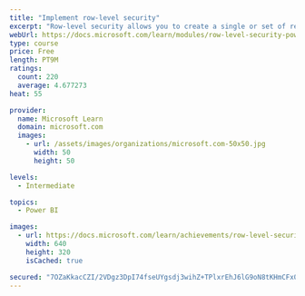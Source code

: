 ```yaml
---
title: "Implement row-level security"
excerpt: "Row-level security allows you to create a single or set of reports that targets data for a specific user. For instance, you can create a single report where a salesperson can only see their individual sales transactions and not the transactions of someone else. RLS can be implemented using either a static or dynamic method and you will learn both here. You will also see how Power BI simplifies testing RLS in both Power BI Desktop and the Power BI service."
webUrl: https://docs.microsoft.com/learn/modules/row-level-security-power-bi/
type: course
price: Free
length: PT9M
ratings:
  count: 220
  average: 4.677273
heat: 55

provider:
  name: Microsoft Learn
  domain: microsoft.com
  images:
    - url: /assets/images/organizations/microsoft.com-50x50.jpg
      width: 50
      height: 50

levels:
  - Intermediate

topics:
  - Power BI

images:
  - url: https://docs.microsoft.com/learn/achievements/row-level-security-power-bi-social.png
    width: 640
    height: 320
    isCached: true

secured: "7OZaKkacCZI/2VDgz3DpI74fseUYgsdj3wihZ+TPlxrEhJ6lG9oN8tKHmCFx0auvCsJGZZ04mAVP/UtLnK829EofX5PWNjMZ62HppZlBiq2tk+amRD9cWdo/hvJF+ccIvFfCnqgkngWVMLDkIgPieHJluExdUeBe55QfUzVS+yeTgD59mPrXfF4vBUkob2m4YQgyyG7U+Tahf/hyNTzk5RdohZP+81K03a+nwshGvpwdUyJiCkXF2jKJAQkFZWCfov7U0H4/erIN7F7PwQx5xMnqhsk1+w7JZBbGXxv2Hs1Ktp2guYmjDel+jaZXODyo6/tU9IGZ2KRhcKynWvtZ6IzuSl3v+K/eDzxM8NBoLur3KFEGFYn1klAb21IDyUkNBadCXtEdUW2Xk2ScpjLtptwjk3qVEGR9c8+ClGidBSs=;QjIz2AAuzRmugqo3s8Zpdg=="
---
```


